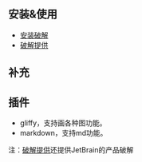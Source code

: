 ## 安装&使用
* [安装破解](https://www.qinjj.tech/2019/01/04/confluence%20install/)
* [破解提供](https://zhile.io/2018/12/20/atlassian-license-crack.html)
## 补充
## 插件
* gliffy，支持画各种图功能。
* markdown，支持md功能。

注：[破解提供](https://zhile.io/2018/12/20/atlassian-license-crack.html)还提供JetBrain的产品破解